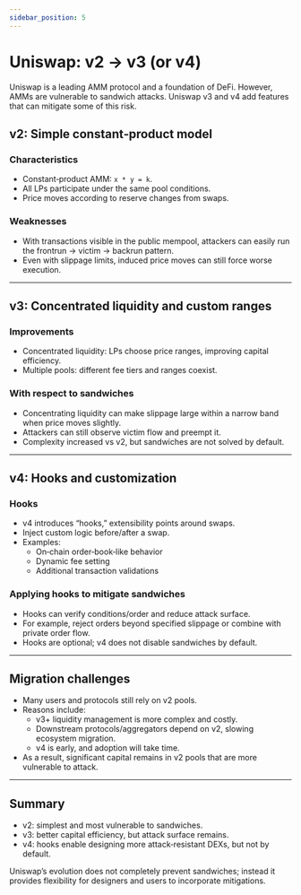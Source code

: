 ```yaml
---
sidebar_position: 5
---
```


# Uniswap: v2 → v3 (or v4)

Uniswap is a leading AMM protocol and a foundation of DeFi. However, AMMs are vulnerable to sandwich attacks. Uniswap v3 and v4 add features that can mitigate some of this risk.

## v2: Simple constant‑product model
### Characteristics
- Constant‑product AMM: `x * y = k`.  
- All LPs participate under the same pool conditions.  
- Price moves according to reserve changes from swaps.  

### Weaknesses
- With transactions visible in the public mempool, attackers can easily run the frontrun → victim → backrun pattern.  
- Even with slippage limits, induced price moves can still force worse execution.  

---

## v3: Concentrated liquidity and custom ranges
### Improvements
- Concentrated liquidity: LPs choose price ranges, improving capital efficiency.  
- Multiple pools: different fee tiers and ranges coexist.  

### With respect to sandwiches
- Concentrating liquidity can make slippage large within a narrow band when price moves slightly.  
- Attackers can still observe victim flow and preempt it.  
- Complexity increased vs v2, but sandwiches are not solved by default.  

---

## v4: Hooks and customization
### Hooks
- v4 introduces “hooks,” extensibility points around swaps.  
- Inject custom logic before/after a swap.  
- Examples:
  - On‑chain order‑book‑like behavior
  - Dynamic fee setting
  - Additional transaction validations  

### Applying hooks to mitigate sandwiches
- Hooks can verify conditions/order and reduce attack surface.  
- For example, reject orders beyond specified slippage or combine with private order flow.  
- Hooks are optional; v4 does not disable sandwiches by default.  

---

## Migration challenges
- Many users and protocols still rely on v2 pools.  
- Reasons include:  
  - v3+ liquidity management is more complex and costly.  
  - Downstream protocols/aggregators depend on v2, slowing ecosystem migration.  
  - v4 is early, and adoption will take time.  
- As a result, significant capital remains in v2 pools that are more vulnerable to attack.  

---

## Summary
- v2: simplest and most vulnerable to sandwiches.  
- v3: better capital efficiency, but attack surface remains.  
- v4: hooks enable designing more attack‑resistant DEXs, but not by default.  

Uniswap’s evolution does not completely prevent sandwiches; instead it provides flexibility for designers and users to incorporate mitigations.

